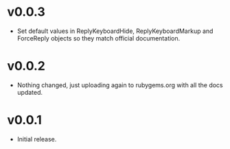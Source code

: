 v0.0.3
======

* Set default values in ReplyKeyboardHide, ReplyKeyboardMarkup and ForceReply objects so they match official documentation.

v0.0.2
======

* Nothing changed, just uploading again to rubygems.org with all the docs updated.

v0.0.1
======

* Initial release.
